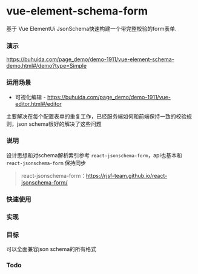 # vue-element-schema-form
基于 Vue ElementUi JsonSchema快速构建一个带完整校验的form表单.

### 演示
https://buhuida.com/page_demo/demo-1911/vue-element-schema-demo.html#/demo?type=Simple

### 运用场景

* 可视化编辑 - https://buhuida.com/page_demo/demo-1911/vue-editor.html#/editor

主要解决在每个配置表单的重复工作，已经服务端如何和前端保持一致的校验规则，json schema很好的解决了这些问题


### 说明

设计思想和对schema解析索引参考 `react-jsonschema-form`，api也基本和 `react-jsonschema-form` 保持同步
> react-jsonschema-form：https://rjsf-team.github.io/react-jsonschema-form/


### 快速使用


### 实现


### 目标
可以全面兼容json schema的所有格式

### Todo

